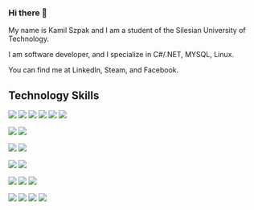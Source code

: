 ### Hi there 👋
My name is Kamil Szpak and I am a student of the Silesian University of Technology. 

I am software developer, and I specialize in C#/.NET, MYSQL, Linux.

You can find me at LinkedIn, Steam, and Facebook.


## Technology Skills

![](https://img.shields.io/badge/CODE-C%23%20/.NET-informational?style=flat&logo=.NET&logoColor=white&color=ff9933)
![](https://img.shields.io/badge/CODE-Java-informational?style=flat&logo=Java&logoColor=white&color=ff9933)
![](https://img.shields.io/badge/CODE-Python-informational?style=flat&logo=Python&logoColor=white&color=ff9933)
![](https://img.shields.io/badge/CODE-HTML+CSS-informational?style=flat&logo=HTML5&logoColor=white&color=ff9933)
![](https://img.shields.io/badge/CODE-JavaScript-informational?style=flat&logo=JavaScript&logoColor=white&color=ff9933)
![](https://img.shields.io/badge/CODE-React.js-informational?style=flat&logo=REACT&logoColor=white&color=ff9933)

![](https://img.shields.io/badge/DB-MYSQL-informational?style=flat&logo=mysql&logoColor=white&color=ff9933)
![](https://img.shields.io/badge/DB-MS%20SQL-informational?style=flat&logo=Microsoft%20SQL%20Server&logoColor=white&color=ff9933)

![](https://img.shields.io/badge/IDE-VisualStudio-informational?style=flat&logo=Visual%20Studio&logoColor=white&color=ff5050)
![](https://img.shields.io/badge/Editor-VisualStudio%20Code-informational?style=flat&logo=Visual%20Studio%20Code&logoColor=white&color=ff5050)

![](https://img.shields.io/badge/OS-Linux-informational?style=flat&logo=Linux&logoColor=white&color=5bbcea)
![](https://img.shields.io/badge/OS-Windows-informational?style=flat&logo=Windows&logoColor=white&color=5bbcea)

![](https://img.shields.io/badge/VM-Proxmox-informational?style=flat&logo=Proxmox&logoColor=white&color=2bbc8a)
![](https://img.shields.io/badge/VM-Amazon%20AWS-informational?style=flat&logo=Amazon%20AWS&logoColor=white&color=2bbc8a)
![](https://img.shields.io/badge/VM-Amazon%20AWS-informational?style=flat&logo=Amazon%20AWS&logoColor=white&color=2bbc8a)

![](https://img.shields.io/badge/Tools-RabbitMQ-informational?style=flat&logo=RabbitMQ&logoColor=white&color=11aa9d)
![](https://img.shields.io/badge/Tools-GIT-informational?style=flat&logo=Git&logoColor=white&color=11aa9d)
![](https://img.shields.io/badge/Tools-JIRA-informational?style=flat&logo=Jira&logoColor=white&color=11aa9d)
![](https://img.shields.io/badge/Tools-Trello-informational?style=flat&logo=Trello&logoColor=white&color=11aa9d)
